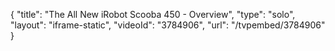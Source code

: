 {
    "title": "The All New iRobot Scooba 450 - Overview",
    "type": "solo",
    "layout": "iframe-static",
    "videoId": "3784906",
    "url": "\/tvpembed\/3784906"
}